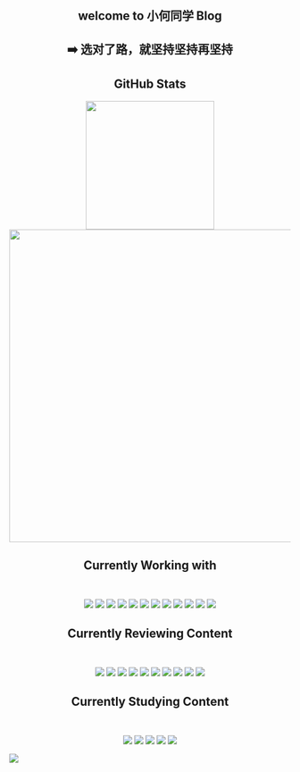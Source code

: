 
<h2 align="center"> welcome to 小何同学 Blog </h2>

<h2 align="center"> ➡️ 选对了路，就坚持坚持再坚持<br>

<h2 align="center"> GitHub Stats </h2>

<p align="center">
  <img width="230" src="https://github-readme-stats.vercel.app/api/top-langs/?username=SolerHo&lshow_icons=true&theme=tokyonight" />
  <img width="560" src="https://github-readme-stats.vercel.app/api?username=SolerHo&show_icons=true&theme=tokyonight" />
</p>


<h2 align="center"> Currently Working with </h2> </br>

<p align="center">
  <img src="https://img.icons8.com/color/50/000000/python--v2.png"/>
  <img src="https://img.icons8.com/ios-filled/50/fa314a/ubuntu.png"/>
  <img src="https://img.icons8.com/color/50/fa314a/centos.png"/>
  <img src="https://img.icons8.com/doodle/48/fa314a/vimeo.png"/>
  <img src="https://img.icons8.com/plasticine/50/000000/bash.png"/>
  <img src="https://img.icons8.com/color/50/000000/docker.png"/>
  <img src="https://img.icons8.com/color/50/000000/git.png"/>
  <img src="https://img.icons8.com/color/48/000000/gitlab.png"/>
  <img src="https://img.icons8.com/ios-filled/50/4a90e2/visual-studio-logo.png"/>
  <img src="https://img.icons8.com/fluency/50/000000/sublime-text.png"/>
  <img src="https://img.icons8.com/color/50/000000/jenkins.png"/>
  <img src="https://img.icons8.com/color/50/000000/jira.png"/>
</p>

<h2 align="center"> Currently Reviewing Content </h2> </br>
<p align="center">
  <img src="https://img.icons8.com/color/50/000000/c.png"/>
  <img src="https://img.icons8.com/color/50/fa314a/c-plus-plus-logo.png"/>
  <img src="https://img.icons8.com/color/50/000000/python--v2.png"/>
  <img src="https://img.icons8.com/color/48/000000/django.png"/>
  <img src="https://img.icons8.com/color/50/000000/tensorflow.png"/>
  <img src="https://img.icons8.com/fluency/50/000000/mysql-logo.png"/>
  <img src="https://img.icons8.com/color/50/000000/postgreesql.png"/>
  <img src="https://img.icons8.com/external-tal-revivo-shadow-tal-revivo/48/000000/external-cmake-a-cross-platform-free-and-open-source-software-tool-logo-shadow-tal-revivo.png"/>
  <img src="https://img.icons8.com/color/48/000000/vue-js.png"/>
  <img src="https://img.icons8.com/ios-filled/48/4a90e2/typescript.png"/>
</p>

<h2 align="center"> Currently Studying Content </h2> </br>
<p align="center">
  <img src="https://img.icons8.com/color/50/fa314a/c-plus-plus-logo.png"/>
  <img src="https://img.icons8.com/color/50/000000/golang.png"/>
  <img src="https://img.icons8.com/ios-filled/50/fa314a/flask.png"/>
  <img src="https://img.icons8.com/color/50/000000/redis.png"/>
  <img src="https://img.icons8.com/color/50/000000/latex.png"/>
</p>

![](https://activity-graph.herokuapp.com/graph?username=SolerHo&theme=react-dark&hide_border=true&area=true)



